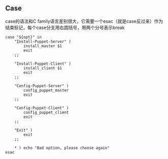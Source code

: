 ## Case

case的语法和C family语言差别很大，它需要一个esac（就是case反过来）作为结束标记，每个case分支用右圆括号，用两个分号表示break

```shell
case "${opt}" in
    "Install-Puppet-Server" )
        install_master $1
        exit
    ;;

    "Install-Puppet-Client" )
        install_client $1
        exit
    ;;

    "Config-Puppet-Server" )
        config_puppet_master
        exit
    ;;

    "Config-Puppet-Client" )
        config_puppet_client
        exit
    ;;

    "Exit" )
        exit
    ;;

    * ) echo "Bad option, please choose again"
esac
```

